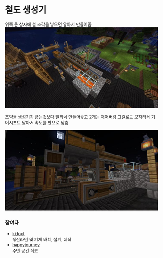 # 철도 생성기

위쪽 큰 상자에 철 조각을 넣으면 알아서 만들어줌
![asdf](../../asset/systems/rail_generator/main.jpg)

조약돌 생성기가 굽는것보다 빨라서 만들어놓고 2개는 때어버림
그걸로도 모자라서 기어시프트 달아서 속도를 반으로 낮춤

![asdf](../../asset/systems/rail_generator/sub1.jpg)

### 참여자
<!-- tag_source_open:description:member_contribute -->
- [kidoxt](../members/kidoxt.md)  
생산라인 및 기계 배치, 설계, 제작
- [happyjourney](../members/happyjourney.md)  
주변 공간 데코
<!-- tag_close-->